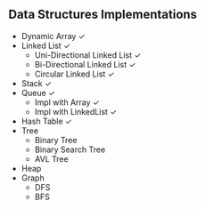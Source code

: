 ## Data Structures Implementations

* Dynamic Array ✓
* Linked List  ✓
    - Uni-Directional Linked List ✓ 
    - Bi-Directional Linked List ✓
    - Circular Linked List 	 ✓
* Stack ✓
* Queue ✓
    * Impl with Array ✓
    * Impl with LinkedList ✓
* Hash Table ✓
* Tree
    * Binary Tree
    * Binary Search Tree
    * AVL Tree
* Heap
* Graph
    - DFS
    - BFS
